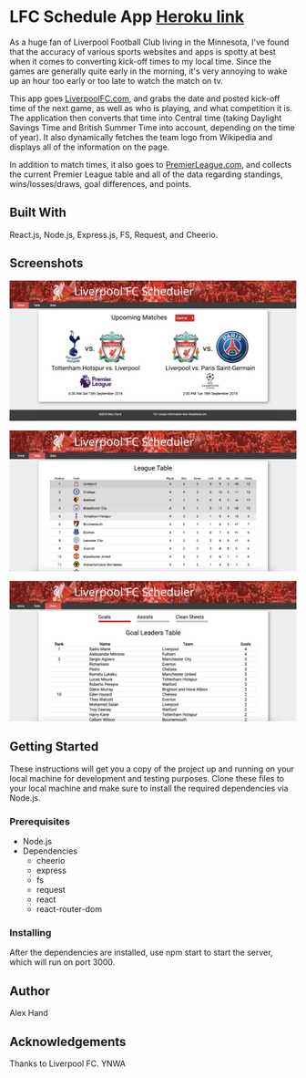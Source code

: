 # LFC Schedule App [Heroku link](https://lfc-scheduler.herokuapp.com/)
As a huge fan of Liverpool Football Club living in the Minnesota, I've found that the accuracy of various sports websites and apps is spotty at best when it comes to converting kick-off times to my local time. Since the games are generally quite early in the morning, it's very annoying to wake up an hour too early or too late to watch the match on tv.

This app goes [LiverpoolFC.com](http://www.liverpoolfc.com/match/2017-18/first-team/fixtures-and-results), and grabs the date and posted kick-off time of the next game, as well as who is playing, and what competition it is. The application then converts that time into Central time (taking Daylight Savings Time and British Summer Time into account, depending on the time of year). It also dynamically fetches the team logo from Wikipedia and displays all of the information on the page.

In addition to match times, it also goes to [PremierLeague.com](https://www.premierleague.com/tables), and collects the current Premier League table and all of the data regarding standings, wins/losses/draws, goal differences, and points.

## Built With
React.js, Node.js, Express.js, FS, Request, and Cheerio.

## Screenshots

![Image of Home Page](https://github.com/AlexJHand/LFCSchedule/blob/master/client/public/images/Home_Screenshot.png)

![Image of League Table](https://github.com/AlexJHand/LFCSchedule/blob/master/client/public/images/Table_Screenshot.png)

![Image of Goal Leaders Table](https://github.com/AlexJHand/LFCSchedule/blob/master/client/public/images/Goals_Screenshot.png)

## Getting Started
These instructions will get you a copy of the project up and running on your local machine for development and testing purposes. Clone these files to your local machine and make sure to install the required dependencies via Node.js.


### Prerequisites
- Node.js
- Dependencies
	- cheerio
	- express
	- fs
	- request
	- react
	- react-router-dom

### Installing
After the dependencies are installed, use npm start to start the server, which will run on port 3000.  

## Author
Alex Hand

## Acknowledgements
Thanks to Liverpool FC. YNWA